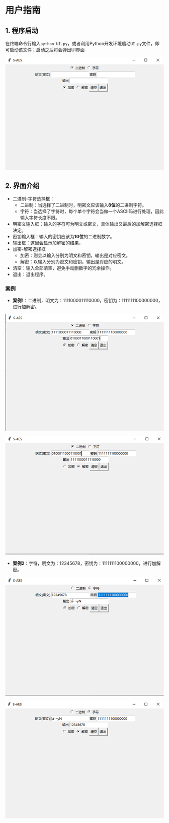# 用户指南

## 1. 程序启动

在终端命令行输入`python UI.py`，或者利用Python开发环境启动`UI.py`文件，即可启动该文件；启动之后将会弹出UI界面

![image-20231026213005480](./images/image-20231026213005480.png)

## 2. 界面介绍

- 二进制-字符选择框：
  - 二进制：当选择了二进制时，明密文应该输入**8位**的二进制字符。
  - 字符：当选择了字符时，每个单个字符会当做一个ASCII码进行处理，因此输入字符长度不限。
- 明密文输入框：输入的字符可为明文或密文，具体输出又最后的加解密选择框决定。
- 密钥输入框：输入的密钥应该为**10位**的二进制数字。
- 输出框：这里会显示加解密的结果，
- 加密-解密选择框
  - 加密：则会以输入分别为明文和密钥，输出是对应密文。
  - 解密：以输入分别为密文和密钥，输出是对应的明文。
- 清空：输入全部清空，避免手动删数字的冗余操作。
- 退出：退出程序。

### **案例**

- **案例1**：二进制，明文为：1111000011110000，密钥为：1111111100000000，进行加解密。

![image-20231026213223914](./images/image-20231026213223914.png)

![image-20231026213437193](./images/image-20231026213437193.png)

- **案例2**：字符，明文为：12345678，密钥为：1111111100000000，进行加解密。

![image-20231026213550384](./images/image-20231026213550384.png)

![image-20231026213627735](./images/image-20231026213627735.png)